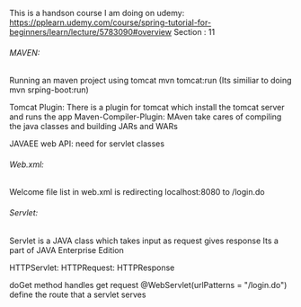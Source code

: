 This is a handson course I am doing on udemy:
https://pplearn.udemy.com/course/spring-tutorial-for-beginners/learn/lecture/5783090#overview
Section : 11

###### MAVEN:

Running an maven project using tomcat
mvn tomcat:run (Its similiar to doing mvn srping-boot:run)

Tomcat Plugin: There is a plugin for tomcat which install the tomcat server and runs the app
Maven-Compiler-Plugin: MAven take cares of compiling the java classes and building JARs and WARs

JAVAEE web API: need for servlet classes

###### Web.xml:
Welcome file list in web.xml is redirecting localhost:8080 to /login.do

###### Servlet:
Servlet is a JAVA class which takes input as request gives response
Its a part of JAVA Enterprise Edition

HTTPServlet: HTTPRequest: HTTPResponse

doGet method handles get request
@WebServlet(urlPatterns = "/login.do") define the route that a servlet serves
